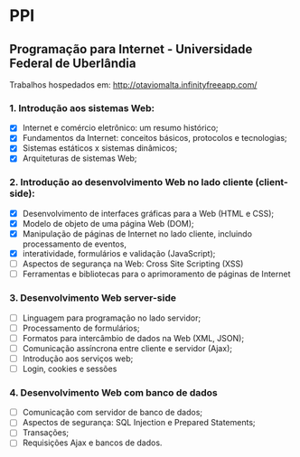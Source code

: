 # PPI
## Programação para Internet - Universidade Federal de Uberlândia<br>
Trabalhos hospedados em: http://otaviomalta.infinityfreeapp.com/

### 1. Introdução aos sistemas Web:<br>
- [x] Internet e comércio eletrônico: um resumo histórico;<br>
- [x] Fundamentos da Internet: conceitos básicos, protocolos e tecnologias;<br>
- [x] Sistemas estáticos x sistemas dinâmicos;<br>
- [x] Arquiteturas de sistemas Web;<br>
### 2. Introdução ao desenvolvimento Web no lado cliente (client-side):<br>
- [x] Desenvolvimento de interfaces gráficas para a Web (HTML e CSS);<br>
- [x] Modelo de objeto de uma página Web (DOM);<br>
- [x] Manipulação de páginas de Internet no lado cliente, incluindo processamento de eventos,<br>
- [x] interatividade, formulários e validação (JavaScript);<br>
- [ ] Aspectos de segurança na Web: Cross Site Scripting (XSS)<br>
- [ ] Ferramentas e bibliotecas para o aprimoramento de páginas de Internet<br>
### 3. Desenvolvimento Web server-side<br>
- [ ] Linguagem para programação no lado servidor;<br>
- [ ] Processamento de formulários;<br>
- [ ] Formatos para intercâmbio de dados na Web (XML, JSON);<br>
- [ ] Comunicação assíncrona entre cliente e servidor (Ajax);<br>
- [ ] Introdução aos serviços web;<br>
- [ ] Login, cookies e sessões<br>
### 4. Desenvolvimento Web com banco de dados<br>
- [ ] Comunicação com servidor de banco de dados;<br>
- [ ] Aspectos de segurança: SQL Injection e Prepared Statements;<br>
- [ ] Transações;<br>
- [ ] Requisições Ajax e bancos de dados.<br>
